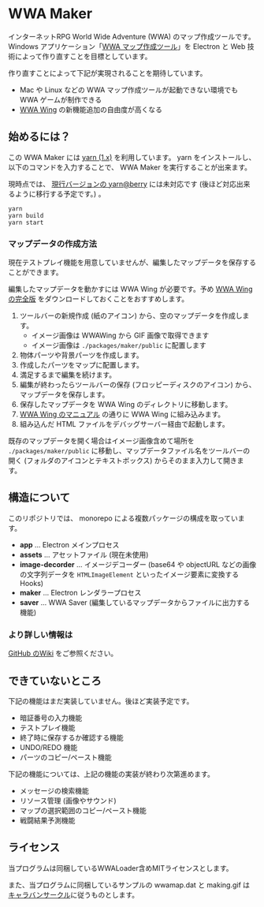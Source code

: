 WWA Maker
===

インターネットRPG World Wide Adventure (WWA) のマップ作成ツールです。 Windows アプリケーション「[WWA マップ作成ツール](https://wwajp.com/making.html)」を Electron と Web 技術によって作り直すことを目標としています。

作り直すことによって下記が実現されることを期待しています。

- Mac や Linux などの WWA マップ作成ツールが起動できない環境でも WWA ゲームが制作できる
- [WWA Wing](https://github.com/WWAWing/WWAWing) の新機能追加の自由度が高くなる

## 始めるには？
この WWA Maker には [yarn (1.x)](https://classic.yarnpkg.com/ja/) を利用しています。
yarn をインストールし、以下のコマンドを入力することで、 WWA Maker を実行することが出来ます。

現時点では、 [現行バージョンの yarn@berry](https://yarnpkg.com/) には未対応です (後ほど対応出来るように移行する予定です。) 。

```
yarn
yarn build
yarn start
```

### マップデータの作成方法
現在テストプレイ機能を用意していませんが、編集したマップデータを保存することができます。

編集したマップデータを動かすには WWA Wing が必要です。予め [WWA Wing の完全版](https://wwawing.com/) をダウンロードしておくことをおすすめします。

1. ツールバーの新規作成 (紙のアイコン) から、空のマップデータを作成します。
    - イメージ画像は WWAWing から GIF 画像で取得できます
    - イメージ画像は `./packages/maker/public` に配置します
2. 物体パーツや背景パーツを作成します。
3. 作成したパーツをマップに配置します。
4. 満足するまで編集を続けます。
5. 編集が終わったらツールバーの保存 (フロッピーディスクのアイコン) から、マップデータを保存します。
6. 保存したマップデータを WWA Wing のディレクトリに移動します。
7. [WWA Wing のマニュアル](https://wwawing.com/wing/manual.html) の通りに WWA Wing に組み込みます。
8. 組み込んだ HTML ファイルをデバッグサーバー経由で起動します。

既存のマップデータを開く場合はイメージ画像含めて場所を `./packages/maker/public` に移動し、マップデータファイル名をツールバーの開く (フォルダのアイコンとテキストボックス) からそのまま入力して開きます。

## 構造について
このリポジトリでは、 monorepo による複数パッケージの構成を取っています。

- **app** ... Electron メインプロセス
- **assets** ... アセットファイル (現在未使用)
- **image-decorder** ... イメージデコーダー (base64 や objectURL などの画像の文字列データを `HTMLImageElement` といったイメージ要素に変換する Hooks)
- **maker** ... Electron レンダラープロセス
- **saver** ... WWA Saver (編集しているマップデータからファイルに出力する機能)

### より詳しい情報は
[GitHub のWiki](https://github.com/WWAWing/WWAMaker/wiki/) をご参照ください。

## できていないところ
下記の機能はまだ実装していません。後ほど実装予定です。

- 暗証番号の入力機能
- テストプレイ機能
- 終了時に保存するか確認する機能
- UNDO/REDO 機能
- パーツのコピー/ペースト機能

下記の機能については、上記の機能の実装が終わり次第進めます。

- メッセージの検索機能
- リソース管理 (画像やサウンド)
- マップの選択範囲のコピー/ペースト機能
- 戦闘結果予測機能

## ライセンス
当プログラムは同梱しているWWALoader含めMITライセンスとします。

また、当プログラムに同梱しているサンプルの wwamap.dat と making.gif は[キャラバンサークル](http://www.wwajp.com)に従うものとします。
